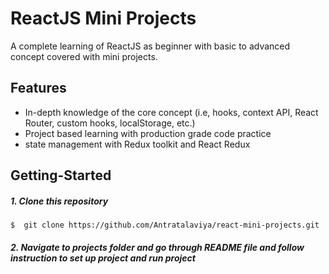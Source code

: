 # ReactJS Mini Projects

A complete learning of ReactJS as beginner with basic to advanced concept covered with mini projects.

## Features 
- In-depth knowledge of the core concept (i.e, hooks, context API, React Router, custom hooks, localStorage, etc.)
- Project based learning with production grade code practice
- state management with Redux toolkit and React Redux

## Getting-Started

##### 1. Clone this repository

    $  git clone https://github.com/Antratalaviya/react-mini-projects.git

##### 2. Navigate to projects folder and go through README file and follow instruction to set up project and run project

